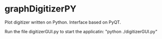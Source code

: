 # graphDigitizerPY

Plot digitizer written on Python. Interface based on PyQT.

Run the file digitizerGUI.py to start the applicatin: "python ./digitizerGUI.py"
